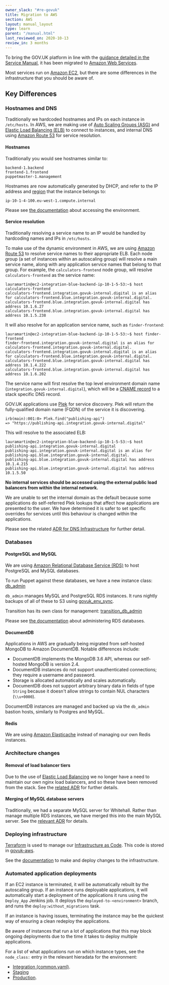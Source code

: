 ```yaml
---
owner_slack: "#re-govuk"
title: Migration to AWS
section: AWS
layout: manual_layout
type: learn
parent: "/manual.html"
last_reviewed_on: 2020-10-13
review_in: 3 months
---
```


To bring the GOV.UK platform in line with the [guidance detailed in the Service Manual](https://www.gov.uk/service-manual/technology/deciding-how-to-host-your-service),
it has been migrated to [Amazon Web Services](https://aws.amazon.com/).

Most services run on [Amazon EC2](https://aws.amazon.com/ec2/), but there are some differences in the infrastructure that you should be aware of.

## Key Differences

### Hostnames and DNS

Traditionally we hardcoded hostnames and IPs on each instance in `/etc/hosts`. In AWS, we are making use of [Auto Scaling Groups (ASG)](http://docs.aws.amazon.com/autoscaling/latest/userguide/AutoScalingGroup.html) and [Elastic Load Balancing (ELB)](https://aws.amazon.com/elasticloadbalancing/) to connect to instances, and internal DNS using [Amazon Route 53](https://aws.amazon.com/route53/) for service resolution.

#### Hostnames

Traditionally you would see hostnames similar to:

```
backend-1.backend
frontend-1.frontend
puppetmaster-1.management
```

Hostnames are now automatically generated by DHCP, and refer to the IP address and [region](http://docs.aws.amazon.com/AmazonRDS/latest/UserGuide/Concepts.RegionsAndAvailabilityZones.html) that the instance belongs to:

```
ip-10-1-4-100.eu-west-1.compute.internal
```

Please see [the documentation](howto-ssh-to-machines.html) about accessing the environment.

#### Service resolution

Traditionally resolving a service name to an IP would be handled by hardcoding names and IPs in `/etc/hosts`.

To make use of the dynamic environment in AWS, we are using [Amazon Route 53](https://aws.amazon.com/route53/) to resolve service names to their appropriate ELB. Each node group (a set of instances within an autoscaling group) will resolve a main service name, along with any application service names that belong to that group. For example, the `calculators-frontend` node group, will resolve `calculators-frontend` as the service name:

```
lauramartin@ec2-integration-blue-backend-ip-10-1-5-53:~$ host calculators-frontend
calculators-frontend.integration.govuk-internal.digital is an alias for calculators-frontend.blue.integration.govuk-internal.digital.
calculators-frontend.blue.integration.govuk-internal.digital has address 10.1.6.27
calculators-frontend.blue.integration.govuk-internal.digital has address 10.1.5.238
```

It will also resolve for an application service name, such as `finder-frontend`:

```
lauramartin@ec2-integration-blue-backend-ip-10-1-5-53:~$ host finder-frontend
finder-frontend.integration.govuk-internal.digital is an alias for calculators-frontend.integration.govuk-internal.digital.
calculators-frontend.integration.govuk-internal.digital is an alias for calculators-frontend.blue.integration.govuk-internal.digital.
calculators-frontend.blue.integration.govuk-internal.digital has address 10.1.4.222
calculators-frontend.blue.integration.govuk-internal.digital has address 10.1.6.202
```

The service name will first resolve the top level environment domain name (`integration.govuk-internal.digital`), which will be a [CNAME record](https://en.wikipedia.org/wiki/CNAME_record) to a stack specific DNS record.

GOV.UK applications use [Plek](https://github.com/alphagov/plek) for service discovery. Plek will return the fully-qualified domain name (FQDN) of the service it is discovering.

```
irb(main):001:0> Plek.find("publishing-api")
=> "https://publishing-api.integration.govuk-internal.digital"
```

This will resolve to the associated ELB:

```
lauramartin@ec2-integration-blue-backend-ip-10-1-5-53:~$ host publishing-api.integration.govuk-internal.digital
publishing-api.integration.govuk-internal.digital is an alias for publishing-api.blue.integration.govuk-internal.digital.
publishing-api.blue.integration.govuk-internal.digital has address 10.1.4.215
publishing-api.blue.integration.govuk-internal.digital has address 10.1.5.50
```

**No internal services should be accessed using the external public load balancers from within the internal network.**

We are unable to set the internal domain as the default because some applications do self-referred Plek lookups that affect how applications are presented to the user. We have determined it is safer to set specific overrides for services until this behaviour is changed within the applications.

Please see the related [ADR for DNS Infrastructure](https://github.com/alphagov/govuk-aws/blob/master/docs/architecture/decisions/0015-dns-infrastructure.md) for further detail.

### Databases

#### PostgreSQL and MySQL

We are using [Amazon Relational Database Service (RDS)](https://aws.amazon.com/rds/) to host PostgreSQL and MySQL databases.

To run Puppet against these databases, we have a new instance class: [db_admin](https://github.com/alphagov/govuk-puppet/blob/master/modules/govuk/manifests/node/s_db_admin.pp)

`db_admin` manages MySQL and PostgreSQL RDS instances. It runs nightly backups of all of these to S3 using [govuk_env_sync](govuk-env-sync.html).

Transition has its own class for management: [transition_db_admin](https://github.com/alphagov/govuk-puppet/blob/master/modules/govuk/manifests/node/s_transition_db_admin.pp)

Please see [the documentation](https://docs.publishing.service.gov.uk/manual/howto-backup-and-restore-in-aws-rds.html) about administering RDS databases.

#### DocumentDB

Applications in AWS are gradually being migrated from self-hosted MongoDB to Amazon DocumentDB. Notable differences include:

* DocumentDB implements the MongoDB 3.6 API, whereas our self-hosted MongoDB is version 2.4.
* DocumentDB instances do not support unauthenticated connections; they require a username and password.
* Storage is allocated automatically and scales automatically.
* DocumentDB does not support arbitrary binary data in fields of type `String` because it doesn't allow strings to contain NUL characters (`\\u+0000`).

DocumentDB instances are managed and backed up via the `db_admin` bastion hosts, similarly to Postgres and MySQL.

#### Redis

We are using [Amazon Elasticache](https://aws.amazon.com/elasticache/) instead of managing our own Redis
instances.

### Architecture changes

#### Removal of load balancer tiers

Due to the use of [Elastic Load Balancing](https://aws.amazon.com/elasticloadbalancing/) we no longer have a need to maintain
our own nginx load balancers, and so these have been removed from the stack. See the [related ADR](https://github.com/alphagov/govuk-aws/blob/master/docs/architecture/decisions/0026-remove-load-balancer-tier.md) for further details.

#### Merging of MySQL database servers

Traditionally, we had a separate MySQL server for Whitehall. Rather than manage multiple RDS instances,
we have merged this into the main MySQL server. See the [relevant ADR](https://github.com/alphagov/govuk-aws/blob/master/docs/architecture/decisions/0019-centralise-mysql-databases.md) for details.

### Deploying infrastructure

[Terraform](https://terraform.io) is used to manage our [Infrastructure as Code](https://en.wikipedia.org/wiki/Infrastructure_as_Code). This code is stored
in [govuk-aws](https://github.com/alphagov/govuk-aws).

See the [documentation](deploying-terraform.html) to make and deploy changes to the infrastructure.

### Automated application deployments

If an EC2 instance is terminated, it will be automatically rebuilt by the autoscaling group. If an instance runs deployable applications,
it will automatically start a deployment of the applications it runs using the `Deploy_App` Jenkins job. It deploys the `deployed-to-<environment>` branch,
and runs the `deploy:without_migrations` task.

If an instance is having issues, terminating the instance may be the quickest way of ensuring a clean redeploy the applications.

Be aware of instances that run a lot of applications that this may block ongoing deployments due to the time it takes to deploy multiple
applications.

For a list of what applications run on which instance types, see the `node_class:` entry in the relevant hieradata for the environment:

* [Integration (common.yaml)](https://github.com/alphagov/govuk-puppet/blob/master/hieradata_aws/common.yaml#L13-L121).
* [Staging](https://github.com/alphagov/govuk-puppet/blob/master/hieradata_aws/staging.yaml#L14)
* [Production](https://github.com/alphagov/govuk-puppet/blob/master/hieradata_aws/production.yaml#L14).
